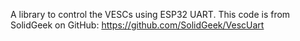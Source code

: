 A library to control the VESCs using ESP32 UART. This code is from SolidGeek on GitHub: https://github.com/SolidGeek/VescUart
